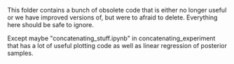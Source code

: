 This folder contains a bunch of obsolete code that is either no longer useful or we have improved versions of, but were to afraid to delete. Everything here should be safe to ignore.

Except maybe "concatenating_stuff.ipynb" in concatenating_experiment that has a lot of useful plotting code as well as linear regression of posterior samples. 
